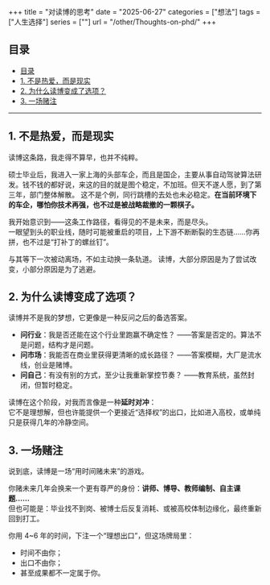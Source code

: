 +++
title = "对读博的思考"
date = "2025-06-27"
categories = ["想法"]
tags = ["人生选择"]
series = [""]
url = "/other/Thoughts-on-phd/"
+++

## 目录
- [目录](#目录)
- [1. 不是热爱，而是现实](#1-不是热爱而是现实)
- [2. 为什么读博变成了选项？](#2-为什么读博变成了选项)
- [3. 一场赌注](#3-一场赌注)

---

## 1. 不是热爱，而是现实

读博这条路，我走得不算早，也并不纯粹。

硕士毕业后，我进入一家上海的头部车企，而且是国企，主要从事自动驾驶算法研发。钱不钱的都好说，来这的目的就是图个稳定，不加班。但天不遂人愿，到了第三年，部门整体解散。
这不是个例，同行跳槽的去处也未必稳定。**在当前环境下的车企，哪怕你技术再强，也不过是被战略裁撤的一颗棋子。**

我开始意识到——这条工作路径，看得见的不是未来，而是尽头。  
一眼望到头的职业线，随时可能被重启的项目，上下游不断断裂的生态链……你再拼，也不过是“打补丁的螺丝钉”。

与其等下一次被动离场，不如主动换一条轨道。
读博，大部分原因是为了尝试改变，小部分原因是为了逃避。


## 2. 为什么读博变成了选项？

读博并不是我的梦想，它更像是一种反问之后的备选答案。

- **问行业**：我是否还能在这个行业里跑赢不确定性？
  ——答案是否定的。算法不是问题，结构才是问题。
- **问市场**：我能否在商业里获得更清晰的成长路径？
  ——答案模糊，大厂是流水线，创业是赌博。
- **问自己**：有没有别的方式，至少让我重新掌控节奏？ 
  ——教育系统，虽然封闭，但暂时稳定。

读博在这个阶段，对我而言像是一种**延时对冲**：  
它不是理想解，但也许能提供一个更接近“选择权”的出口，比如进入高校，或单纯只是获得几年的冷静空间。


## 3. 一场赌注

说到底，读博是一场“用时间赌未来”的游戏。

你赌未来几年会换来一个更有尊严的身份：**讲师、博导、教师编制、自主课题……**  
但也可能是：毕业找不到岗、被博士后反复消耗、或被高校体制边缘化，最终重新回到打工。

你用 4~6 年的时间，下注一个“理想出口”，但这场牌局里：

- 时间不由你；
- 出口不由你；
- 甚至成果都不一定属于你。


